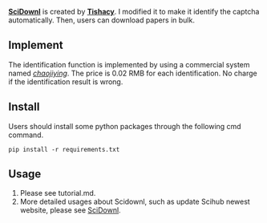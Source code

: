 **[SciDownl](https://github.com/Tishacy/SciDownl)** is created by **[Tishacy](https://github.com/Tishacy)**. I modified it to make it identify the captcha automatically. Then, users can  download papers in bulk.



## Implement

The identification function is implemented by using a commercial system named *[chaojiying](https://www.chaojiying.com/price.html)*. The price is 0.02 RMB for each identification. No charge if the identification result is wrong.



## Install

Users should install some python packages through the following cmd command.

`pip install -r requirements.txt `


## Usage

1. Please see tutorial.md.
2. More detailed usages about Scidownl, such as update Scihub newest website, please see [SciDownl](https://github.com/Tishacy/SciDownl).

